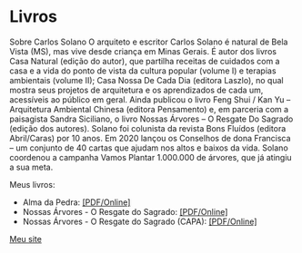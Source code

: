 # Livros

Sobre Carlos Solano
O arquiteto e escritor Carlos Solano é natural de Bela Vista (MS), mas vive desde criança em Minas Gerais. É autor dos livros Casa Natural (edição do autor), que partilha receitas de cuidados com a casa e a vida do ponto de vista da cultura popular (volume I) e terapias ambientais (volume II); Casa Nossa De Cada Dia (editora Laszlo), no qual mostra seus projetos de arquitetura e os aprendizados de cada um, acessíveis ao público em geral. Ainda publicou o livro Feng Shui / Kan Yu – Arquitetura Ambiental Chinesa (editora Pensamento) e, em parceria com a paisagista Sandra Siciliano, o livro Nossas Árvores – O Resgate Do Sagrado (edição dos autores). Solano foi colunista da revista Bons Fluídos (editora Abril/Caras) por 10 anos. Em 2020 lançou os Conselhos de dona Francisca – um conjunto de 40 cartas que ajudam nos altos e baixos da vida. Solano coordenou a campanha Vamos Plantar 1.000.000 de árvores, que já atingiu a sua meta.

Meus livros:

- Alma da Pedra: [[PDF/Online]](https://github.com/arquitetocarlosolano/livros/blob/main/alma-da-pedra.pdf)
- Nossas Árvores - O Resgate do Sagrado: [[PDF/Online]](https://github.com/arquitetocarlosolano/livros/blob/main/nossas-arvores.pdf)
- Nossas Árvores - O Resgate do Sagrado (CAPA): [[PDF/Online]](https://github.com/arquitetocarlosolano/livros/blob/main/nossas-arvores-capa.pdf)

[Meu site](https://carlossolano.com.br/)
